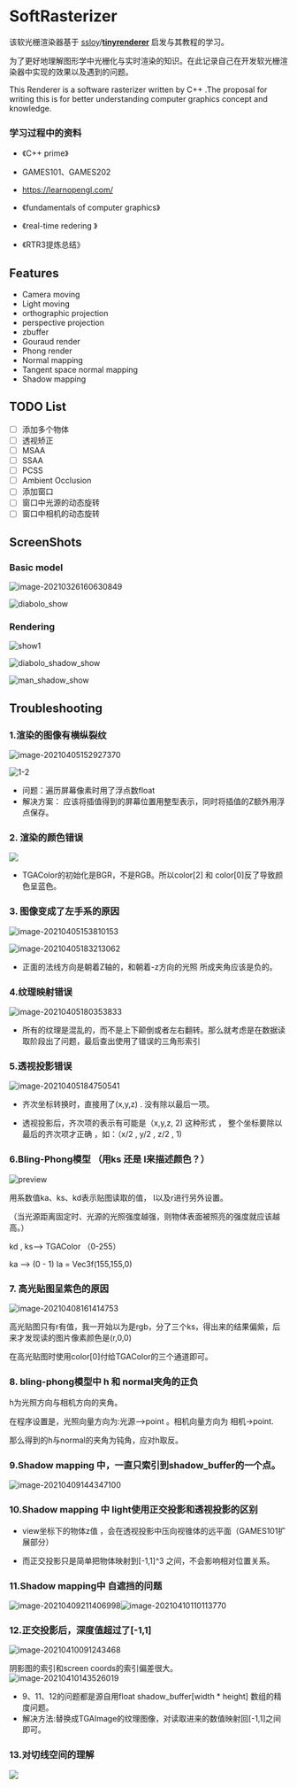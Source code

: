 # SoftRasterizer

该软光栅渲染器基于  [ssloy](https://github.com/ssloy)/**[tinyrenderer](https://github.com/ssloy/tinyrenderer)** 启发与其教程的学习。

为了更好地理解图形学中光栅化与实时渲染的知识。在此记录自己在开发软光栅渲染器中实现的效果以及遇到的问题。

 This Renderer is a software rasterizer written by C++ .The proposal for writing this is for better understanding computer graphics concept and knowledge.

### 学习过程中的资料

- 《C++ prime》
- GAMES101、GAMES202

- https://learnopengl.com/

- 《fundamentals of computer graphics》

- 《real-time redering  》

- 《RTR3提炼总结》



## Features

- Camera moving
- Light moving
- orthographic projection
- perspective projection
- zbuffer
- Gouraud render
- Phong render
- Normal mapping
- Tangent space normal mapping
- Shadow mapping

## TODO List

- [ ] 添加多个物体
- [ ] 透视矫正
- [ ] MSAA
- [ ] SSAA
- [ ] PCSS
- [ ] Ambient Occlusion
- [ ] 添加窗口
- [ ] 窗口中光源的动态旋转
- [ ] 窗口中相机的动态旋转

## ScreenShots

### Basic model  



![image-20210326160630849](https://github.com/Waterbearbear/SoftRasterizer/blob/main/output/texture.png?raw=true)

  ![diabolo_show](https://github.com/Waterbearbear/SoftRasterizer/blob/main/output/diabolo_show.png?raw=true)

### Rendering  



![show1](https://github.com/Waterbearbear/SoftRasterizer/blob/main/output/show1.png?raw=true)

![diabolo_shadow_show](https://github.com/Waterbearbear/SoftRasterizer/blob/main/output/diabolo_shadow_show.png?raw=true)

![man_shadow_show](https://github.com/Waterbearbear/SoftRasterizer/blob/main/output/man_shadow_show.png?raw=true)









## Troubleshooting  


### 1.渲染的图像有横纵裂纹  

![image-20210405152927370](https://github.com/Waterbearbear/SoftRasterizer/blob/main/output/1-1.png?raw=true)

![1-2](https://github.com/Waterbearbear/SoftRasterizer/blob/main/output/1-2.png?raw=true)



- 问题：遍历屏幕像素时用了浮点数float
- 解决方案： 应该将插值得到的屏幕位置用整型表示，同时将插值的Z额外用浮点保存。  



### 2. 渲染的颜色错误  



![](https://github.com/Waterbearbear/SoftRasterizer/blob/main/output/2-1.png?raw=true)



- TGAColor的初始化是BGR，不是RGB。所以color[2] 和 color[0]反了导致颜色呈蓝色。



### 3. 图像变成了左手系的原因  


![image-20210405153810153](https://github.com/Waterbearbear/SoftRasterizer/blob/main/output/3-1.png?raw=true)

![image-20210405183213062](https://github.com/Waterbearbear/SoftRasterizer/blob/main/output/3-2.png?raw=true)

- 正面的法线方向是朝着Z轴的，和朝着-z方向的光照 所成夹角应该是负的。 

### 4.纹理映射错误  



![image-20210405180353833](https://github.com/Waterbearbear/SoftRasterizer/blob/main/output/4-1.png?raw=true)



- 所有的纹理是混乱的，而不是上下颠倒或者左右翻转。那么就考虑是在数据读取阶段出了问题，最后查出使用了错误的三角形索引

### 5.透视投影错误  



![image-20210405184750541](https://github.com/Waterbearbear/SoftRasterizer/blob/main/output/5-1.png?raw=true)



- 齐次坐标转换时，直接用了(x,y,z) . 没有除以最后一项。 

- 透视投影后，齐次项的表示有可能是（x,y,z, 2) 这种形式 ， 整个坐标要除以最后的齐次项才正确 ，如：（x/2 , y/2 , z/2 , 1) 



### 6.Bling-Phong模型 （用ks 还是 I来描述颜色？）

![preview](https://github.com/Waterbearbear/SoftRasterizer/blob/main/output/6-1.jpg?raw=true)





用系数值ka、ks、kd表示贴图读取的值，    I以及r进行另外设置。

（当光源距离固定时、光源的光照强度越强，则物体表面被照亮的强度就应该越高。）

kd , ks--> TGAColor （0-255）

ka --> (0 - 1)  Ia = Vec3f(155,155,0)



### 7. 高光贴图呈紫色的原因

![image-20210408161414753](https://github.com/Waterbearbear/SoftRasterizer/blob/main/output/7-1.png?raw=true)

高光贴图只有r有值，我一开始以为是rgb，分了三个ks，得出来的结果偏紫，后来才发现读的图片像素颜色是(r,0,0)

在高光贴图时使用color[0]付给TGAColor的三个通道即可。



### 8. bling-phong模型中 h 和 normal夹角的正负

h为光照方向与相机方向的夹角。

在程序设置是，光照向量方向为:光源-->point 。相机向量方向为 相机->point.

那么得到的h与normal的夹角为钝角，应对h取反。  



###  9.Shadow mapping 中，一直只索引到shadow_buffer的一个点。

![image-20210409144347100](https://github.com/Waterbearbear/SoftRasterizer/blob/main/output/91.png?raw=true)



### 10.Shadow mapping 中 light使用正交投影和透视投影的区别

- view坐标下的物体z值 ，会在透视投影中压向视锥体的远平面（GAMES101扩展部分）

- 而正交投影只是简单把物体映射到[-1,1]^3 之间，不会影响相对位置关系。



### 11.Shadow mapping中 自遮挡的问题

![image-20210409211406998](https://github.com/Waterbearbear/SoftRasterizer/blob/main/output/11-1.png?raw=true)![image-20210410110113770](https://github.com/Waterbearbear/SoftRasterizer/blob/main/output/11-2.png?raw=true)

### 12.正交投影后，深度值超过了[-1,1]

![image-20210410091243468](https://github.com/Waterbearbear/SoftRasterizer/blob/main/output/12-1.png?raw=true)

  阴影图的索引和screen coords的索引偏差很大。
![image-20210410143526019](D:\project\zjx\GameDevoplement\SoftRasterizer\output\12-2.png)



- 9、11、12的问题都是源自用float shadow_buffer[width * height] 数组的精度问题。
- 解决方法:替换成TGAImage的纹理图像，对读取进来的数值映射回[-1,1]之间即可。



### 13.对切线空间的理解

![](https://github.com/Waterbearbear/SoftRasterizer/blob/main/output/13-1.png?raw=true)